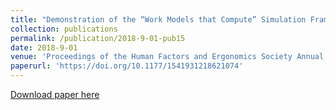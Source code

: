 ```yaml
---
title: "Demonstration of the “Work Models that Compute” Simulation Framework for Objective Function Allocation"
collection: publications
permalink: /publication/2018-9-01-pub15
date: 2018-9-01
venue: 'Proceedings of the Human Factors and Ergonomics Society Annual Meeting'
paperurl: 'https://doi.org/10.1177/1541931218621074'
---
```


<a href='https://doi.org/10.1177/1541931218621074'>Download paper here</a>
